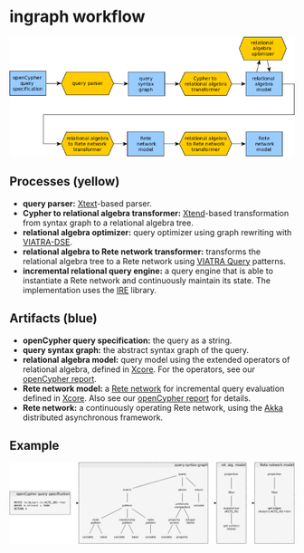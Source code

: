 # ingraph workflow

![](opencypher-to-incremental-queries-workflow.png)

## Processes (yellow)

* **query parser:** [Xtext](https://eclipse.org/Xtext/)-based parser.
* **Cypher to relational algebra transformer:** [Xtend](http://www.eclipse.org/xtend/)-based transformation from syntax graph to a relational algebra tree.
* **relational algebra optimizer:** query optimizer using graph rewriting with [VIATRA-DSE](https://wiki.eclipse.org/VIATRA/DSE).
* **relational algebra to Rete network transformer:** transforms the relational algebra tree to a Rete network using [VIATRA Query](https://wiki.eclipse.org/VIATRA/Query) patterns.
* **incremental relational query engine:** a query engine that is able to instantiate a Rete network and continuously maintain its state. The implementation uses the  [IRE](https://github.com/FTSRG/ire) library.

## Artifacts (blue)

* **openCypher query specification:** the query as a string.
* **query syntax graph:** the abstract syntax graph of the query.
* **relational algebra model:** query model using the extended operators of relational algebra, defined in [Xcore](https://wiki.eclipse.org/Xcore). For the operators, see our [openCypher report](docs.inf.mit.bme.hu/ingraph/pub/opencypher-report.pdf).
* **Rete network model:** a [Rete network](https://inf.mit.bme.hu/en/research/publications/incquery-d-distributed-incremental-model-query-framework-cloud) for incremental query evaluation defined in [Xcore](https://wiki.eclipse.org/Xcore). Also see our [openCypher report](docs.inf.mit.bme.hu/ingraph/pub/opencypher-report.pdf) for details.
* **Rete network:** a continuously operating Rete network, using the [Akka](http://akka.io/) distributed asynchronous framework.

## Example

![](opencypher-to-incremental-queries-instances.png)
